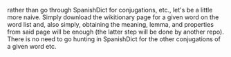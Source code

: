rather than go through SpanishDict for conjugations, etc., let's be a little more naive.
Simply download the wikitionary page for a given word on the word list and, also simply,
obtaining the meaning, lemma, and properties from said page will be enough (the latter step
will be done by another repo).  There is no need to go hunting in SpanishDict for the other
conjugations of a given word etc.
